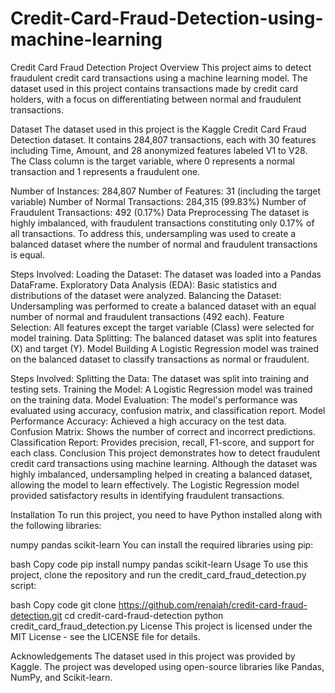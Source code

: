 # Credit-Card-Fraud-Detection-using-machine-learning
Credit Card Fraud Detection
Project Overview
This project aims to detect fraudulent credit card transactions using a machine learning model. The dataset used in this project contains transactions made by credit card holders, with a focus on differentiating between normal and fraudulent transactions.

Dataset
The dataset used in this project is the Kaggle Credit Card Fraud Detection dataset. It contains 284,807 transactions, each with 30 features including Time, Amount, and 28 anonymized features labeled V1 to V28. The Class column is the target variable, where 0 represents a normal transaction and 1 represents a fraudulent one.

Number of Instances: 284,807
Number of Features: 31 (including the target variable)
Number of Normal Transactions: 284,315 (99.83%)
Number of Fraudulent Transactions: 492 (0.17%)
Data Preprocessing
The dataset is highly imbalanced, with fraudulent transactions constituting only 0.17% of all transactions. To address this, undersampling was used to create a balanced dataset where the number of normal and fraudulent transactions is equal.

Steps Involved:
Loading the Dataset: The dataset was loaded into a Pandas DataFrame.
Exploratory Data Analysis (EDA): Basic statistics and distributions of the dataset were analyzed.
Balancing the Dataset: Undersampling was performed to create a balanced dataset with an equal number of normal and fraudulent transactions (492 each).
Feature Selection: All features except the target variable (Class) were selected for model training.
Data Splitting: The balanced dataset was split into features (X) and target (Y).
Model Building
A Logistic Regression model was trained on the balanced dataset to classify transactions as normal or fraudulent.

Steps Involved:
Splitting the Data: The dataset was split into training and testing sets.
Training the Model: A Logistic Regression model was trained on the training data.
Model Evaluation: The model's performance was evaluated using accuracy, confusion matrix, and classification report.
Model Performance
Accuracy: Achieved a high accuracy on the test data.
Confusion Matrix: Shows the number of correct and incorrect predictions.
Classification Report: Provides precision, recall, F1-score, and support for each class.
Conclusion
This project demonstrates how to detect fraudulent credit card transactions using machine learning. Although the dataset was highly imbalanced, undersampling helped in creating a balanced dataset, allowing the model to learn effectively. The Logistic Regression model provided satisfactory results in identifying fraudulent transactions.

Installation
To run this project, you need to have Python installed along with the following libraries:

numpy
pandas
scikit-learn
You can install the required libraries using pip:

bash
Copy code
pip install numpy pandas scikit-learn
Usage
To use this project, clone the repository and run the credit_card_fraud_detection.py script:

bash
Copy code
git clone https://github.com/renaiah/credit-card-fraud-detection.git
cd credit-card-fraud-detection
python credit_card_fraud_detection.py
License
This project is licensed under the MIT License - see the LICENSE file for details.

Acknowledgements
The dataset used in this project was provided by Kaggle.
The project was developed using open-source libraries like Pandas, NumPy, and Scikit-learn.
